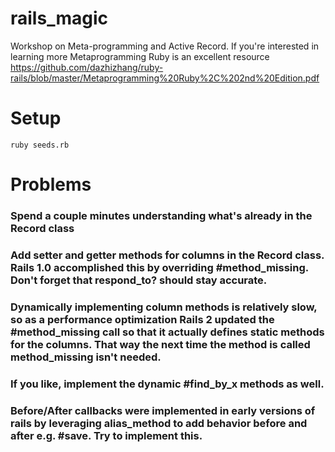 # rails_magic
Workshop on Meta-programming and Active Record. If you're interested in learning more Metaprogramming Ruby is an excellent resource https://github.com/dazhizhang/ruby-rails/blob/master/Metaprogramming%20Ruby%2C%202nd%20Edition.pdf 

# Setup

`ruby seeds.rb`

# Problems

### Spend a couple minutes understanding what's already in the Record class

### Add setter and getter methods for columns in the Record class. Rails 1.0 accomplished this by overriding #method_missing. Don't forget that respond_to? should stay accurate.

### Dynamically implementing column methods is relatively slow, so as a performance optimization Rails 2 updated the #method_missing call so that it actually defines static methods for the columns. That way the next time the method is called method_missing isn't needed.

### If you like, implement the dynamic #find_by_x methods as well.

### Before/After callbacks were implemented in early versions of rails by leveraging alias_method to add behavior before and after e.g. #save. Try to implement this.
